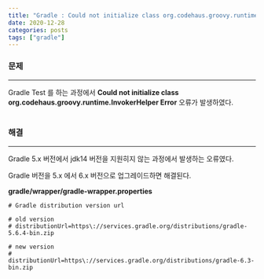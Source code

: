 ```yaml
---
title: "Gradle : Could not initialize class org.codehaus.groovy.runtime.InvokerHelper Error"
date: 2020-12-28
categories: posts
tags: ["gradle"]
---
```


### **문제**
---
Gradle Test 를 하는 과정에서 **Could not initialize class org.codehaus.groovy.runtime.InvokerHelper Error** 오류가 발생하였다.
<br>
<br>

### **해결**
---
Gradle 5.x 버전에서 jdk14 버전을 지원히지 않는 과정에서 발생하는 오류였다.

Gradle 버전을 5.x 에서 6.x 버전으로 업그레이드하면 해결된다.

**gradle/wrapper/gradle-wrapper.properties**
```properties
# Gradle distribution version url

# old version
# distributionUrl=https\://services.gradle.org/distributions/gradle-5.6.4-bin.zip

# new version
#
distributionUrl=https\://services.gradle.org/distributions/gradle-6.3-bin.zip
```
